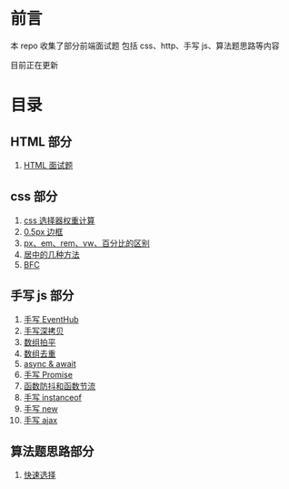 # 前言

本 repo 收集了部分前端面试题 包括 css、http、手写 js、算法题思路等内容

目前正在更新

# 目录

## HTML 部分

1. [HTML 面试题](./src/前端剑指offer/HTML/HTML面试题.md)

## css 部分

1. [css 选择器权重计算](./src/前端剑指offer/css/css选择器权重.md)
2. [0.5px 边框](./src/前端剑指offer/css/0.5px边框.md)
3. [px、em、rem、vw、百分比的区别](./src/前端剑指offer/css/px.md)
4. [居中的几种方法](./src/前端剑指offer/css/居中.md)
5. [BFC](./src/前端剑指offer/css/BFC.md)

## 手写 js 部分

1. [手写 EventHub](./src/js专精/EventHub/EventHub.md)
2. [手写深拷贝](./src/js专精/手写深拷贝/手写深拷贝.md)
3. [数组拍平](./src/js专精/数组拍平/数组拍平.md)
4. [数组去重](./src/js专精/数组去重/数组去重.md)
5. [async & await](./src/js专精/async%20await/async%20await.md)
6. [手写 Promise](./src/js/../js专精/手写Promise/手写Promise.md)
7. [函数防抖和函数节流](./src/js专精/函数防抖和函数节流/函数防抖和函数节流.md)
8. [手写 instanceof](./src/js专精/手写instanceof/手写instanceof.md)
9. [手写 new](./src/js专精/手写new/手写new.md)
10. [手写 ajax](./src/js专精/手写Ajax/手写Ajax.md)

## 算法题思路部分

1. [快速选择](./src/算法思路/快速选择/快速选择.md)
